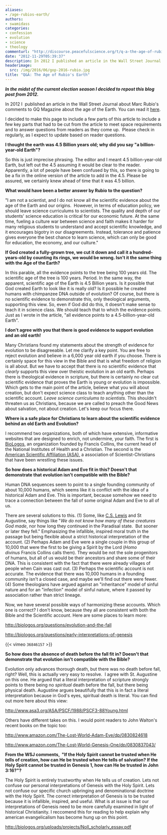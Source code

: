 ```yaml
---
aliases:
- /age-rubios-earth/
authors:
- swamidass
categories:
- confession
- evolution
- science
- theology
commenturl: "http://discourse.peacefulscience.org/t/q-a-the-age-of-rubios-earth/12606"
date: "2012-11-29T05:39:37"
description: In 2012 I published an article in the Wall Street Journal about Marc Rubio's comments to GQ Magazine about the age of the Earth. You can read it here. I decided to make this page to include a few parts of this article to include a few key parts that had to be cut from the article to meet space requirements and to answer questions from readers as they come up.
headerimage:
  src: /img/2016/06/gop-2016-rubio.jpg
title: "Q&A: The Age of Rubio's Earth"
---
```


***In the midst of the current election season I decided to repost this blog post from 2012.***

In 2012 I  published an article in the Wall Street Journal about Marc Rubio's comments to GQ Magazine about the age of the Earth. You can read it [here](http://online.wsj.com/article/SB10001424127887324469304578141673721798486.html "here").

I decided to make this page to include a few parts of this article to include a few key parts that had to be cut from the article to meet space requirements and to answer questions from readers as they come up.  Please check in regularly, as I expect to update based on reader questions.

**I thought the earth was 4.5 Billion years old; why did you say "a billion-year-old Earth"?**

So this is just imprecise phrasing. The editor and I meant 4.5 billion-year-old Earth, but left out the 4.5 assuming it would be clear to the reader. Apparently, a lot of people have been confused by this, so there is going to be a fix in the online version of the article to add in the 4.5. Please be assured, we certainly knew ahead of time that it was 4.5 billion.

**What would have been a better answer by Rubio to the question?**

"I am not a scientist, and I do not know all the scientific evidence about the age of the Earth and our origins.  However, in terms of education policy, we should leave science curriculums to scientists. The quality and depth of our students' science education is critical for our economic future. At the same time, fueling a culture war between science and faith makes it harder for many religious students to understand and accept scientific knowledge, and it encourages bigotry in our disagreements. Instead, tolerance and patience gives everyone the best chance to learn science, which can only be good for education, the economy, and our culture."

**If God created a fully-grown tree, we cut it down and call it a hundred-years-old by counting its rings, we would be wrong. Isn't it the same thing with the Age of the Earth?**

In this parable, all the evidence points to the tree being 100 years old. The scientific age of the tree is 100 years. Period. In the same way, the apparent, scientific age of the Earth is 4.5 Billion years. Is it possible that God created Earth to look like it is really old? Is it possible he created humans with chimpanzee DNA outside of evolution? Of course, but there is no scientific evidence to demonstrate this, only theological arguments, supporting this view. So, even if God did do this, it doesn't make sense to teach it in science class. We should teach that to which the evidence points. Just as I wrote in the article, "all evidence points to a 4.5-billion-year-old Earth".

**I don't agree with you that there is good evidence to support evolution and an old earth!**

Many Christians found my statements about the strength of evidence for evolution to be disagreeable. Let me clarify a key point. You are free to reject evolution and believe in a 6,000 year old earth if you choose. There is certainly space for this view in the Bible and that is what freedom of religion is all about. But we have to accept that there is no scientific evidence that *clearly* supports this view over theistic evolution in an old earth. Perhaps there is theological evidence in scripture, but there is certainly no clear cut scientific evidence that proves the Earth is young or evolution is impossible. Which gets to the main point of the article, believe what you will about creation, but don't expect science class to teach anything other than the scientific account. *Leave science curriculums to scientists.* This shouldn't threaten us as Christians, because we are called to preach the Good News about salvation, not about creation. Let's keep our focus there.

**Where is a safe place for Christians to learn about the scientific evidence behind an old Earth and Evolution?**

I recommend two organizations, both of which have extensive, informative websites that are designed to enrich, not undermine, your faith. The first is [BioLogos](http://biologos.org/ "BioLogos"), an organization founded by Francis Collins, the current head of the National Institutes of Health and a Christian. The second is the [American Scientific Affiliation (ASA),](http://network.asa3.org/ "American Scientific Affiliation (ASA)") a association of Scientist-Christians that have been wrestling these issues.

**So how does a historical Adam and Eve fit in this? Doesn't that demonstrate that evolution isn't compatible with the Bible?**

Human DNA sequences seem to point to a single founding community of about 10,000 humans, which seems like it is conflict with the idea of a historical Adam and Eve. This is important, because somehow we need to trace a connection between the fall of some original Adam and Eve to all of us.

There are several solutions to this. (1) Some, like [C.S. Lewis](http://resurrectingraleigh.com/2012/06/12/mere-depravity-adam-myth-evolution-and-the-fall/ "C.S. Lewis") and St Augustine, say things like "*We do not know how many of these creatures God made*, nor how long they continued in the Paradisal state.  But sooner or later they fell." Emphasizing the infallible, inspired moral truth in the passage but being flexible about a strict historical interpretation of the account. (2) Perhaps Adam and Eve were a single couple in this group of 10,000 that were the first to be giving a Spirit by the Lord (*Homo divinus* Francis Collins calls them). They would be not the sole progenitors of humans, but all of us would be their ancestors and share some of their DNA. This is consistent with the fact that there were already villages of people when Cain was cast out. (3) Perhaps the scientific account is not accurate. The evidence that there was 10,000 humans in a founding community isn't a closed case, and maybe we'll find out there were fewer. (4) Some theologians have argued against an "inheritance" model of sinful nature and for an "infection" model of sinful nature, where it passed by association rather than strict lineage.

Now, we have several possible ways of harmonizing these accounts. Which one is correct? I don't know, because they all are consistent with both the Bible and the Scientific account. Here are some places to learn more:

<http://biologos.org/questions/evolution-and-the-fall>

<http://biologos.org/questions/early-interpretations-of-genesis>

{{< vimeo `36846157` >}}

**So how does the absence of death before the fall fit in? Doesn't that demonstrate that evolution isn't compatible with the Bible?**

Evolution only advances thorough death, but there was no death before fall, right? Well, this is actually very easy to resolve.  I agree with St. Augustine on this one. He argued that a literal interpretation of scripture strongly points to there being no *spiritual* death before the fall, but there being physical death. Augustine argues beautifully that this is in fact a literal interpretation because in God's eyes, spiritual death is literal. You can find out more here about this view:

<http://www.asa3.org/ASA/PSCF/1988/PSCF3-88Young.html>

Others have different takes on this. I would point readers to John Walton's recent books on the topic too:

<http://www.amazon.com/The-Lost-World-Adam-Eve/dp/0830824618>

<http://www.amazon.com/The-Lost-World-Genesis-One/dp/0830837043/>

**From the WSJ comments,  "If the Holy Spirit cannot be trusted when He tells of creation, how can He be trusted when He tells of salvation? If the Holy Spirit cannot be trusted in Genesis 1, how can He be trusted in John 3:16?"?**

The Holy Spirit is entirely trustworthy when He tells us of creation. Lets not confuse our personal interpretations of Genesis with the Holy Spirit. Lets not confuse our specific church upbringing and denominational doctrine with the Holy Spirit. The correct interpretation of Genesis is to be trusted because it is infallible, inspired, and useful. What is at issue is that our interpretations of Genesis need to be more carefully examined in light of historical Christianity. I reccomend this for reading to help explain why american evangelicalism has become hung up on this point.

<http://biologos.org/uploads/projects/Noll_scholarly_essay.pdf>
